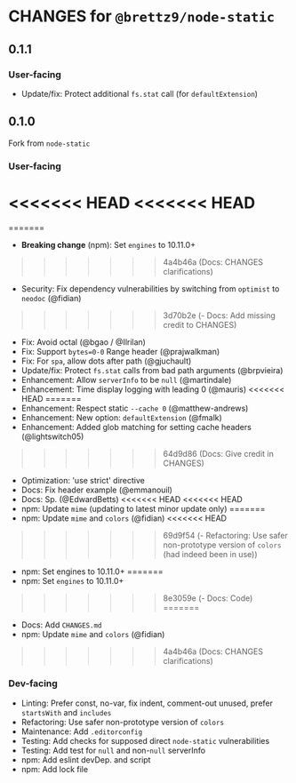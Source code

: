 # CHANGES for `@brettz9/node-static`

## 0.1.1

### User-facing

- Update/fix: Protect additional `fs.stat` call (for `defaultExtension`)

## 0.1.0

Fork from `node-static`

### User-facing

<<<<<<< HEAD
<<<<<<< HEAD
=======
=======
- **Breaking change** (npm): Set `engines` to 10.11.0+
>>>>>>> 4a4b46a (Docs: CHANGES clarifications)
- Security: Fix dependency vulnerabilities by switching from `optimist` to
    `neodoc` (@fidian)
>>>>>>> 3d70b2e (- Docs: Add missing credit to CHANGES)
- Fix: Avoid octal (@bgao / @Ilrilan)
- Fix: Support `bytes=0-0` Range header (@prajwalkman)
- Fix: For `spa`, allow dots after path (@gjuchault)
- Update/fix: Protect `fs.stat` calls from bad path arguments (@brpvieira)
- Enhancement: Allow `serverInfo` to be `null` (@martindale)
- Enhancement: Time display logging with leading 0 (@mauris)
<<<<<<< HEAD
=======
- Enhancement: Respect static `--cache 0` (@matthew-andrews)
- Enhancement: New option: `defaultExtension` (@fmalk)
- Enhancement: Added glob matching for setting cache headers (@lightswitch05)
>>>>>>> 64d9d86 (Docs: Give credit in CHANGES)
- Optimization: 'use strict' directive
- Docs: Fix header example (@emmanouil)
- Docs: Sp. (@EdwardBetts)
<<<<<<< HEAD
<<<<<<< HEAD
- npm: Update `mime` (updating to latest minor update only)
=======
- npm: Update `mime` and `colors` (@fidian)
<<<<<<< HEAD
>>>>>>> 69d9f54 (- Refactoring: Use safer non-prototype version of `colors` (had indeed been in use))
- npm: Set engines to 10.11.0+
=======
- npm: Set `engines` to 10.11.0+
>>>>>>> 8e3059e (- Docs: Code)
=======
- Docs: Add `CHANGES.md`
- npm: Update `mime` and `colors` (@fidian)
>>>>>>> 4a4b46a (Docs: CHANGES clarifications)

### Dev-facing

- Linting: Prefer const, no-var, fix indent, comment-out unused,
    prefer `startsWith` and `includes`
- Refactoring: Use safer non-prototype version of `colors`
- Maintenance: Add `.editorconfig`
- Testing: Add checks for supposed direct `node-static` vulnerabilities
- Testing: Add test for `null` and non-`null` serverInfo
- npm: Add eslint devDep. and script
- npm: Add lock file
